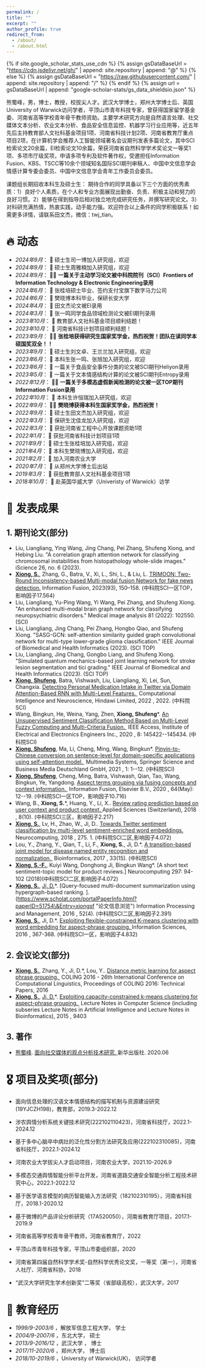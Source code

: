 ```yaml
---
permalink: /
title: ""
excerpt: ""
author_profile: true
redirect_from: 
  - /about/
  - /about.html
---
```


{% if site.google\_scholar\_stats\_use\_cdn %}
{% assign gsDataBaseUrl = "<https://cdn.jsdelivr.net/gh/>" | append: site.repository | append: "@" %}
{% else %}
{% assign gsDataBaseUrl = "<https://raw.githubusercontent.com/>" | append: site.repository | append: "/" %}
{% endif %}
{% assign url = gsDataBaseUrl | append: "google-scholar-stats/gs\_data\_shieldsio.json" %}

<span id="about-me"></span>

熊蜀峰，男，博士，教授，校拔尖人才。武汉大学博士，郑州大学博士后、英国University of Warwick访问学者，平顶山市青年科技专家，曾获得国家留学基金委、河南省高等学校青年骨干教师资助。主要学术研究方向是自然语言处理、社交媒体文本分析、农业文本分析、食品安全信息监控、机器学习行业应用等，近五年先后主持教育部人文社科基金项目1项、河南省科技计划2项、河南省教育厅重点项目2项，在计算机学会推荐人工智能领域著名会议期刊发表多篇论文，其中SCI检索论文20余篇，EI检索论文10余篇，荣获河南省自然科学学术奖论文一等奖1项、多项市厅级奖项，申请多项专利及软件著作权，受邀担任Information Fusion、KBS、TSCC等10余个领域知名国际SCI期刊审稿人、中国中文信息学会情感计算专委会委员、中国中文信息学会青年工作委员会委员。

课题组长期招收本科生及硕士生：
期待合作的同学具备以下三个方面的优秀素质：1）良好个人素质，在个人和专业方面展现出勤奋、负责、积极主动和努力的良好习惯。2）能够在得到指导后相对独立地完成研究任务，并撰写研究论文。3）对科研充满热情，热衷实践，动手能力强。欢迎符合以上条件的同学积极联系！如需更多详情，请联系田文杰，微信：twj_tian。

<span id="news"></span>
# 🔥 动态

*   *2024年9月*： 🎉 硕士生司一博加入研究组，欢迎
*   *2024年9月*： 🎉 硕士生周雅楠加入研究组，欢迎
*   *2024年9月*： 🎉🎉 **一篇关于主动学习论文被中科院院刊（SCI）Frontiers of Information Technology & Electronic Engineering录用**
*   *2024年6月*： 🎉 张桂培硕士毕业、签约支付宝旗下数字马力公司
*   *2024年6月*： 🎉 樊晓博本科毕业，保研长安大学
*   *2024年4月*： 🎉 田文杰论文被EI录用
*   *2024年3月*： 🎉 张一鸣同学食品领域检测论文被EI期刊录用
*   *2023年10月*： 🎉 教育部人文社科基金项目顺利结题！
*   *2023年10月*： 🎉 河南省科技计划项目顺利结题！
*   *2023年9月*： 🎉🎉 **张桂培获得研究生国家奖学金，热烈祝贺！团队在读同学本硕国奖双全！！**
*   *2023年9月*： 🎉 硕士生刘文卓、王兰兰加入研究组，欢迎
*   *2023年6月*： 🎉 本科生张一鸣、张旭加入研究组，欢迎
*   *2023年6月*： 🎉 一篇关于食品安全事件分类的论文被SCI期刊Heliyon录用
*   *2023年5月*： 🎉 一篇关于文本情感结构计算的论文被SCI期刊Entropy录用
*   *2022年12月*： 🎉🎉 **一篇关于多模态虚假新闻检测的论文被一区TOP期刊Information Fusion录用**
*   *2022年10月*： 🎉 本科生许恒瑞加入研究组，欢迎
*   *2022年9月*： 🎉🎉 **樊晓博获得本科生国家奖学金，热烈祝贺！**
*   *2022年9月*： 🎉 硕士生田文杰加入研究组，欢迎
*   *2022年3月*： 🎉 保研生沈佳龙加入研究组，欢迎
*   *2022年3月*： 🎉 获批河南省工程中心开放课题资助1项
*   *2022年1月*： 🎉 获批河南省科技计划项目1项
*   *2021年9月*： 🎉 硕士生张桂培加入研究组，欢迎
*   *2021年4月*： 🎉 本科生樊晓博加入研究组，欢迎
*   *2021年2月*： 🎉 加入河南农业大学
*   *2020年7月*： 🎉 从郑州大学博士后出站
*   *2019年3月*： 🎉 获批教育部人文社科基金项目1项
*   *2018年10月*： 🎉 赴英国华威大学（Univeristy of Warwick）访学

<span id="publications"></span>
# 📝 发表成果

## 1.  期刊论文(部分)
*  Liu, Liangliang, Ying Wang, Jing Chang, Pei Zhang, Shufeng Xiong, and Hebing Liu. "A correlation graph attention network for classifying chromosomal instabilities from histopathology whole-slide images." iScience 26, no. 6 (2023).
*   [**Xiong, S.**](https://www.scholat.com/xiongsf "作者本人"), Zhang, G., Batra, V., Xi, L., Shi, L., & Liu, L. [TRIMOON: Two-Round Inconsistency-based Multi-modal fusion Network for fake news detection.]([https://www.scholat.com/portalPaperInfo.html?paperID=51848\&Entry=xiongsf](https://www.sciencedirect.com/science/article/pii/S1566253522002639) "论文信息浏览") Information Fusion, 2023(93), 150–158. (中科院SCI一区TOP，影响因子17.564)
*   Liu, Liangliang, Yu-Ping Wang, Yi Wang, Pei Zhang, and Shufeng Xiong. "An enhanced multi-modal brain graph network for classifying neuropsychiatric disorders." Medical image analysis 81 (2022): 102550. (SCI)
*   Liu, Liangliang, Jing Chang, Pei Zhang, Hongbo Qiao, and Shufeng Xiong. "SASG-GCN: self-attention similarity guided graph convolutional network for multi-type lower-grade glioma classification." IEEE Journal of Biomedical and Health Informatics (2023). (SCI TOP)
*  Liu, Liangliang, Jing Chang, Gongbo Liang, and Shufeng Xiong. "Simulated quantum mechanics-based joint learning network for stroke lesion segmentation and tici grading." IEEE Journal of Biomedical and Health Informatics (2023). (SCI TOP)
*   [**Xiong, Shufeng**](https://www.scholat.com/xiongsf "作者本人"), Batra, Vishwash, Liu, Liangliang, Xi, Lei, Sun, Changxia. [Detecting Personal Medication Intake in Twitter via Domain Attention-Based RNN with Multi-Level Features. ](https://www.scholat.com/portalPaperInfo.html?paperID=51848\&Entry=xiongsf "论文信息浏览") Computational Intelligence and Neuroscience, Hindawi Limited, 2022 , 2022. (中科院SCI)
*   Wang, Bingkun, He, Weina, Yang, Zhen, **Xiong, Shufeng**\*. [An Unsupervised Sentiment Classification Method Based on Multi-Level Fuzzy Computing and Multi-Criteria Fusion. ](https://www.scholat.com/portalPaperInfo.html?paperID=51846\&Entry=xiongsf "论文信息浏览") IEEE Access, Institute of Electrical and Electronics Engineers Inc., 2020 , 8: 145422--145434. (中科院SCI)
*   [**Xiong, Shufeng**](https://www.scholat.com/xiongsf "作者本人"), Ma, Li, Cheng, Ming, Wang, Bingkun\*. [Pinyin-to-Chinese conversion on sentence-level for domain-specific applications using self-attention model. ](https://www.scholat.com/portalPaperInfo.html?paperID=51847\&Entry=xiongsf "论文信息浏览") Multimedia Systems, Springer Science and Business Media Deutschland GmbH, 2021 , 1: 1--12. (中科院SCI)
*   [**Xiong, Shufeng**](https://www.scholat.com/xiongsf "作者本人"), Cheng, Ming, Batra, Vishwash, Qian, Tao, Wang, Bingkun, Ye, Yangdong. [Aspect terms grouping via fusing concepts and context information. ](https://www.scholat.com/portalPaperInfo.html?paperID=51849\&Entry=xiongsf "论文信息浏览") Information Fusion, Elsevier B.V., 2020 , 64(May): 12--19. (中科院SCI一区TOP，影响因子10.716)
*   Wang, B., **Xiong, S.**\*, Huang, Y., Li, X.. [Review rating prediction based on user context and product context. ](https://www.scholat.com/portalPaperInfo.html?paperID=51844\&Entry=xiongsf "论文信息浏览") Applied Sciences (Switzerland), 2018 , 8(10). (中科院SCI三区，影响因子2.217)
*   [**Xiong, S.**](https://www.scholat.com/xiongsf "作者本人"), Lv, H., Zhao, W., Ji, D.. [Towards Twitter sentiment classification by multi-level sentiment-enriched word embeddings. ](https://www.scholat.com/portalPaperInfo.html?paperID=51845\&Entry=xiongsf "论文信息浏览") Neurocomputing, 2018 , 275. 1. (中科院SCI二区,影响因子4.072)
*   Lou, Y., Zhang, Y., Qian, T., Li, F., **Xiong, S.**, Ji, D.\*. [A transition-based joint model for disease named entity recognition and normalization. ](https://www.scholat.com/portalPaperInfo.html?paperID=51758\&Entry=xiongsf "论文信息浏览") Bioinformatics, 2017 , 33(15). (中科院SCI)
*   [**Xiong, S.-F.**](https://www.scholat.com/xiongsf "作者本人"), Kuiyi Wang, Donghong Ji, Bingkun Wang\*. [A short text sentiment-topic model for product reviews.] Neurocomputing 297: 94-102 (2018)(中科院SCI二区,影响因子4.072)
*   [**Xiong, S.**](https://www.scholat.com/xiongsf "作者本人"), [Ji, D.](https://www.scholat.com/search/papersearch.jsp?q=Ji,%20D.\&fq=Paper\&isInsideSearch=1)\*. [Query-focused multi-document summarization using hypergraph-based ranking. ].(https://www.scholat.com/portalPaperInfo.html?paperID=51754\&Entry=xiongsf "论文信息浏览") Information Processing and Management, 2016 , 52(4). (中科院SCI二区,影响因子2.391)
*   [**Xiong, S.**](https://www.scholat.com/xiongsf "作者本人"), Ji, D.\*. [Exploiting flexible-constrained K-means clustering with word embedding for aspect-phrase grouping. ](https://www.scholat.com/portalPaperInfo.html?paperID=51755\&Entry=xiongsf "论文信息浏览") Information Sciences, 2016 , 367-368. (中科院SCI一区，影响因子4.832)

## 2.  会议论文(部分)

*   [**Xiong, S.**](https://www.scholat.com/xiongsf "作者本人"), Zhang, Y., Ji, D.\*, Lou, Y.. [Distance metric learning for aspect phrase grouping. ](https://www.scholat.com/portalPaperInfo.html?paperID=51757\&Entry=xiongsf "论文信息浏览") COLING 2016 - 26th International Conference on Computational Linguistics, Proceedings of COLING 2016: Technical Papers, 2016  
*   [**Xiong, S.**](https://www.scholat.com/xiongsf "作者本人"), [Ji, D.](https://www.scholat.com/search/papersearch.jsp?q=Ji,%20D.\&fq=Paper\&isInsideSearch=1)\*. [Exploiting capacity-constrained k-means clustering for aspect-phrase grouping. ](https://www.scholat.com/portalPaperInfo.html?paperID=51753\&Entry=xiongsf "论文信息浏览") Lecture Notes in Computer Science (including subseries Lecture Notes in Artificial Intelligence and Lecture Notes in Bioinformatics), 2015 , 9403

## 3.  著作

*   [熊蜀峰](https://www.scholat.com/xiongsf). [面向社交媒体的观点分析技术研究. ](https://www.scholat.com/portalPublicationInfo.html?publicationID=1947\&Entry=xiongsf "著作信息浏览")新华出版社. 2020.06

<span id="honnor"></span>
# 🎖 项目及奖项(部分)

*   面向信息处理的汉语文本情感结构的描写机制与资源建设研究(19YJCZH198)，教育部，2019.3-2022.12
*   涉农舆情分析系统关键技术研究(222102110423)，河南省科技厅，2022.1-2024.12
*   基于多中心脑卒中病灶的泛化性分割方法研究及应用(222102310085)，河南省科技厅，2022.1-2024.12
*   河南农业大学拔尖人才启动项目，河南农业大学，2021.10-2026.9
*   多模态交通舆情智能分析平台开发，河南省道路交通安全智能分析工程技术研究中心，2022.1-2022.12
*   基于医学语言模型的病历智能输入方法研究（182102310195），河南省科技厅，2018.1-2020.12
*   基于微博的产品评论分析研究（17A520050），河南省教育厅项目，2017.1-2019.9

*   河南省高等学校青年骨干教师，河南省教育厅，2022
*   平顶山市青年科技专家，平顶山市委组织部，2020
*   河南省第四届自然科学学术奖-自然科学优秀论文奖，一等奖（第一），河南省人社厅、河南省科协，2018
*   “武汉大学研究生学术创新奖”二等奖（省部级高校），武汉大学，2017

<span id="education"></span>
# 📖 教育经历

*   *1999/9-2003/6*      ，解放军信息工程大学，     学士 
*   *2004/9-2007/6*       ，东北大学，               硕士 
*   *2013/9-2016/12*     ，武汉大学 ，              博士 
*   *2017/11-2020/6*     ，郑州大学，               博士后
*   *2018/10-2019/6*     ，University of Warwick(UK)， 访问学者
